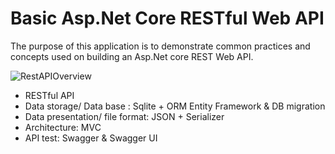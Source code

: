 # Basic Asp.Net Core RESTful Web API 

The purpose of this application is to demonstrate common practices and concepts used on building an Asp.Net core REST Web API.

![RestAPIOverview](https://thefloppydisk.files.wordpress.com/2013/05/web20.png)

- RESTful API
- Data storage/ Data base : Sqlite + ORM Entity Framework & DB migration
- Data presentation/ file format: JSON + Serializer 
- Architecture: MVC
- API test: Swagger & Swagger UI 
